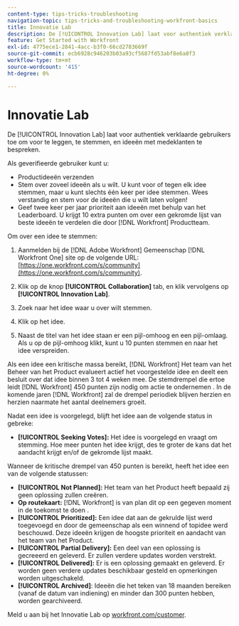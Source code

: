 ```yaml
---
content-type: tips-tricks-troubleshooting
navigation-topic: tips-tricks-and-troubleshooting-workfront-basics
title: Innovatie Lab
description: De [!UICONTROL Innovation Lab] laat voor authentiek verklaarde gebruikers toe om voor te leggen, te stemmen, en ideeën met medeklanten te bespreken.
feature: Get Started with Workfront
exl-id: 4775ece1-2841-4acc-b3f0-66cd2783669f
source-git-commit: ecb6928c946203b03a93cf5687fd53abf8e6a8f3
workflow-type: tm+mt
source-wordcount: '415'
ht-degree: 0%

---
```


# Innovatie Lab

De [!UICONTROL Innovation Lab] laat voor authentiek verklaarde gebruikers toe om voor te leggen, te stemmen, en ideeën met medeklanten te bespreken.

Als geverifieerde gebruiker kunt u:

* Productideeën verzenden
* Stem over zoveel ideeën als u wilt. U kunt voor of tegen elk idee stemmen, maar u kunt slechts één keer per idee stemmen. Wees verstandig en stem voor de ideeën die u wilt laten volgen!
* Geef twee keer per jaar prioriteit aan ideeën met behulp van het Leaderboard. U krijgt 10 extra punten om over een gekromde lijst van beste ideeën te verdelen die door [!DNL Workfront] Productteam.

Om over een idee te stemmen:

1. Aanmelden bij de [!DNL Adobe Workfront] Gemeenschap [!DNL Workfront One] site op de volgende URL:  [https://one.workfront.com/s/community](https://one.workfront.com/s/community).

1. Klik op de knop **[!UICONTROL Collaboration]** tab, en klik vervolgens op **[!UICONTROL Innovation Lab]**.

1. Zoek naar het idee waar u over wilt stemmen.
1. Klik op het idee.
1. Naast de titel van het idee staan er een pijl-omhoog en een pijl-omlaag. Als u op de pijl-omhoog klikt, kunt u 10 punten stemmen en naar het idee verspreiden.

Als een idee een kritische massa bereikt, [!DNL Workfront] Het team van het Beheer van het Product evalueert actief het voorgestelde idee en deelt een besluit over dat idee binnen 3 tot 4 weken mee. De stemdrempel die ertoe leidt [!DNL Workfront] 450 punten zijn nodig om actie te ondernemen . In de komende jaren [!DNL Workfront] zal de drempel periodiek blijven herzien en herzien naarmate het aantal deelnemers groeit.

Nadat een idee is voorgelegd, blijft het idee aan de volgende status in gebreke:

* **[!UICONTROL Seeking Votes]:** Het idee is voorgelegd en vraagt om stemming. Hoe meer punten het idee krijgt, des te groter de kans dat het aandacht krijgt en/of de gekromde lijst maakt.

Wanneer de kritische drempel van 450 punten is bereikt, heeft het idee een van de volgende statussen:

* **[!UICONTROL Not Planned]:** Het team van het Product heeft bepaald zij geen oplossing zullen creëren.
* **Op routekaart:** [!DNL Workfront] is van plan dit op een gegeven moment in de toekomst te doen .
* **[!UICONTROL Prioritized]:** Een idee dat aan de gekrulde lijst werd toegevoegd en door de gemeenschap als een winnend of topidee werd beschouwd. Deze ideeën krijgen de hoogste prioriteit en aandacht van het team van het Product.
* **[!UICONTROL Partial Delivery]:** Een deel van een oplossing is gecreeerd en geleverd. Er zullen verdere updates worden verstrekt.
* **[!UICONTROL Delivered]:** Er is een oplossing gemaakt en geleverd. Er worden geen verdere updates beschikbaar gesteld en opmerkingen worden uitgeschakeld.
* **[!UICONTROL Archived]**: Ideeën die het teken van 18 maanden bereiken (vanaf de datum van indiening) en minder dan 300 punten hebben, worden gearchiveerd.

Meld u aan bij het Innovatie Lab op  [workfront.com/customer](https://www.workfront.com/customer).
